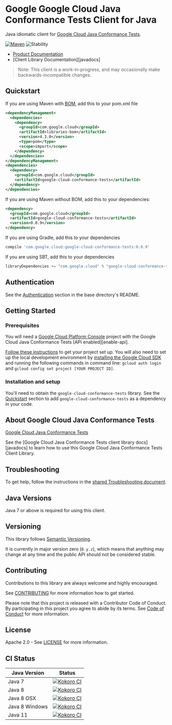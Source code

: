 # Google Google Cloud Java Conformance Tests Client for Java

Java idiomatic client for [Google Cloud Java Conformance Tests][product-docs].

[![Maven][maven-version-image]][maven-version-link]
![Stability][stability-image]

- [Product Documentation][product-docs]
- [Client Library Documentation][javadocs]

> Note: This client is a work-in-progress, and may occasionally
> make backwards-incompatible changes.

## Quickstart

If you are using Maven with [BOM][libraries-bom], add this to your pom.xml file
```xml
<dependencyManagement>
  <dependencies>
    <dependency>
      <groupId>com.google.cloud</groupId>
      <artifactId>libraries-bom</artifactId>
      <version>4.3.0</version>
      <type>pom</type>
      <scope>import</scope>
    </dependency>
  </dependencies>
</dependencyManagement>
<dependencies>
  <dependency>
    <groupId>com.google.cloud</groupId>
    <artifactId>google-cloud-conformance-tests</artifactId>
  </dependency>
</dependencies>
```

[//]: # ({x-version-update-start:google-cloud-conformance-tests:released})

If you are using Maven without BOM, add this to your dependencies:

```xml
<dependency>
  <groupId>com.google.cloud</groupId>
  <artifactId>google-cloud-conformance-tests</artifactId>
  <version>0.0.9</version>
</dependency>
```

If you are using Gradle, add this to your dependencies
```Groovy
compile 'com.google.cloud:google-cloud-conformance-tests:0.0.9'
```
If you are using SBT, add this to your dependencies
```Scala
libraryDependencies += "com.google.cloud" % "google-cloud-conformance-tests" % "0.0.9"
```
[//]: # ({x-version-update-end})

## Authentication

See the [Authentication][authentication] section in the base directory's README.

## Getting Started

### Prerequisites

You will need a [Google Cloud Platform Console][developer-console] project with the Google Cloud Java Conformance Tests [API enabled][enable-api].

[Follow these instructions][create-project] to get your project set up. You will also need to set up the local development environment by
[installing the Google Cloud SDK][cloud-sdk] and running the following commands in command line:
`gcloud auth login` and `gcloud config set project [YOUR PROJECT ID]`.

### Installation and setup

You'll need to obtain the `google-cloud-conformance-tests` library.  See the [Quickstart](#quickstart) section
to add `google-cloud-conformance-tests` as a dependency in your code.

## About Google Cloud Java Conformance Tests


[Google Cloud Java Conformance Tests][product-docs] 

See the [Google Cloud Java Conformance Tests client library docs][javadocs] to learn how to
use this Google Cloud Java Conformance Tests Client Library.






## Troubleshooting

To get help, follow the instructions in the [shared Troubleshooting document][troubleshooting].

## Java Versions

Java 7 or above is required for using this client.

## Versioning

This library follows [Semantic Versioning](http://semver.org/).


It is currently in major version zero (``0.y.z``), which means that anything may change at any time
and the public API should not be considered stable.


## Contributing


Contributions to this library are always welcome and highly encouraged.

See [CONTRIBUTING][contributing] for more information how to get started.

Please note that this project is released with a Contributor Code of Conduct. By participating in
this project you agree to abide by its terms. See [Code of Conduct][code-of-conduct] for more
information.

## License

Apache 2.0 - See [LICENSE][license] for more information.

## CI Status

Java Version | Status
------------ | ------
Java 7 | [![Kokoro CI][kokoro-badge-image-1]][kokoro-badge-link-1]
Java 8 | [![Kokoro CI][kokoro-badge-image-2]][kokoro-badge-link-2]
Java 8 OSX | [![Kokoro CI][kokoro-badge-image-3]][kokoro-badge-link-3]
Java 8 Windows | [![Kokoro CI][kokoro-badge-image-4]][kokoro-badge-link-4]
Java 11 | [![Kokoro CI][kokoro-badge-image-5]][kokoro-badge-link-5]

[product-docs]: 
[javadocs]: 
[kokoro-badge-image-1]: http://storage.googleapis.com/cloud-devrel-public/java/badges/java-conformance-tests/java7.svg
[kokoro-badge-link-1]: http://storage.googleapis.com/cloud-devrel-public/java/badges/java-conformance-tests/java7.html
[kokoro-badge-image-2]: http://storage.googleapis.com/cloud-devrel-public/java/badges/java-conformance-tests/java8.svg
[kokoro-badge-link-2]: http://storage.googleapis.com/cloud-devrel-public/java/badges/java-conformance-tests/java8.html
[kokoro-badge-image-3]: http://storage.googleapis.com/cloud-devrel-public/java/badges/java-conformance-tests/java8-osx.svg
[kokoro-badge-link-3]: http://storage.googleapis.com/cloud-devrel-public/java/badges/java-conformance-tests/java8-osx.html
[kokoro-badge-image-4]: http://storage.googleapis.com/cloud-devrel-public/java/badges/java-conformance-tests/java8-win.svg
[kokoro-badge-link-4]: http://storage.googleapis.com/cloud-devrel-public/java/badges/java-conformance-tests/java8-win.html
[kokoro-badge-image-5]: http://storage.googleapis.com/cloud-devrel-public/java/badges/java-conformance-tests/java11.svg
[kokoro-badge-link-5]: http://storage.googleapis.com/cloud-devrel-public/java/badges/java-conformance-tests/java11.html
[stability-image]: https://img.shields.io/badge/stability-beta-yellow
[maven-version-image]: https://img.shields.io/maven-central/v/com.google.cloud/google-cloud-conformance-tests.svg
[maven-version-link]: https://search.maven.org/search?q=g:com.google.cloud%20AND%20a:google-cloud-conformance-tests&core=gav
[authentication]: https://github.com/googleapis/google-cloud-java#authentication
[developer-console]: https://console.developers.google.com/
[create-project]: https://cloud.google.com/resource-manager/docs/creating-managing-projects
[cloud-sdk]: https://cloud.google.com/sdk/
[troubleshooting]: https://github.com/googleapis/google-cloud-common/blob/master/troubleshooting/readme.md#troubleshooting
[contributing]: https://github.com/googleapis/java-conformance-tests/blob/master/CONTRIBUTING.md
[code-of-conduct]: https://github.com/googleapis/java-conformance-tests/blob/master/CODE_OF_CONDUCT.md#contributor-code-of-conduct
[license]: https://github.com/googleapis/java-conformance-tests/blob/master/LICENSE


[libraries-bom]: https://github.com/GoogleCloudPlatform/cloud-opensource-java/wiki/The-Google-Cloud-Platform-Libraries-BOM
[shell_img]: https://gstatic.com/cloudssh/images/open-btn.png
